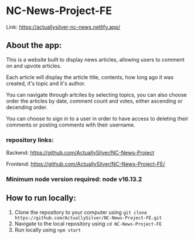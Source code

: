 # NC-News-Project-FE
Link: https://actuallysilver-nc-news.netlify.app/
## About the app:
This is a website built to display news articles, allowing users to comment on and upvote articles.

Each article will display the article title, contents, how long ago it was created, it's topic and it's author.

You can navigate through artciles by selecting topics, you can also choose order the articles by date, comment count and votes, either ascending or decending order.

You can choose to sign in to a user in order to have access to deleting their comments or posting comments with their username.

### repository links:
Backend: https://github.com/ActuallySilver/NC-News-Project

Frontend: https://github.com/ActuallySilver/NC-News-Project-FE/

### Minimum node version required: node v16.13.2

## How to run locally:
1. Clone the repository to your computer using 
`git clone https://github.com/ActuallySilver/NC-News-Project-FE.git`
2. Navigate to the local repository using
`cd NC-News-Project-FE`
3. Run locally using
`npm start`
